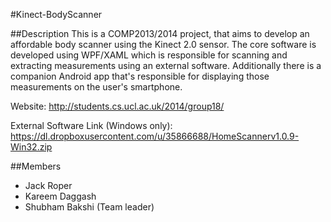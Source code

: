 #Kinect-BodyScanner

##Description
This is a COMP2013/2014 project, that aims to develop an affordable body scanner using the Kinect 2.0 sensor. 
The core software is developed using WPF/XAML which is responsible for scanning and extracting measurements using an external software. Additionally there is a companion Android app that's responsible for displaying those measurements on the user's  smartphone.


Website: http://students.cs.ucl.ac.uk/2014/group18/

External Software Link (Windows only): https://dl.dropboxusercontent.com/u/35866688/HomeScannerv1.0.9-Win32.zip

##Members
- Jack Roper
- Kareem Daggash
- Shubham Bakshi (Team leader)
